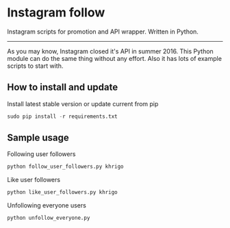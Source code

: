 # Instagram follow
Instagram scripts for promotion and API wrapper. Written in Python.
___
As you may know, Instagram closed it's API in summer 2016. This Python module can do the same thing without any effort. Also it has lots of example scripts to start with.

## How to install and update

Install latest stable version or update current from pip

``` python
sudo pip install -r requirements.txt
```

## Sample usage

Following user followers
```python
python follow_user_followers.py khrigo
```

Like user followers
```python
python like_user_followers.py khrigo
```

Unfollowing everyone users
```python
python unfollow_everyone.py
```
